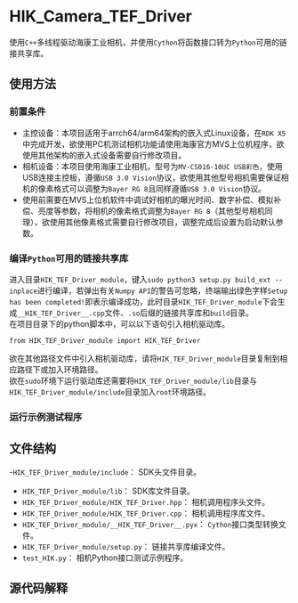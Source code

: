 # HIK_Camera_TEF_Driver
使用`C++`多线程驱动海康工业相机，并使用`Cython`将函数接口转为`Python`可用的链接共享库。  
## 使用方法
### 前置条件
- 主控设备：本项目适用于arrch64/arm64架构的嵌入式Linux设备，在`RDK X5`中完成开发，欲使用PC机测试相机功能请使用海康官方MVS上位机程序，欲使用其他架构的嵌入式设备需要自行修改项目。
- 相机设备：本项目使用海康工业相机，型号为`MV-CS016-10UC USB彩色`，使用USB连接主控板，遵循`USB 3.0 Vision`协议，欲使用其他型号相机需要保证相机的像素格式可以调整为`Bayer RG 8`且同样遵循`USB 3.0 Vision`协议。
- 使用前需要在MVS上位机软件中调试好相机的曝光时间、数字补偿、模拟补偿、亮度等参数，将相机的像素格式调整为`Bayer RG 8`（其他型号相机同理），欲使用其他像素格式需要自行修改项目，调整完成后设置为启动默认参数。
### 编译`Python`可用的链接共享库
进入目录`HIK_TEF_Driver_module`，键入`sudo python3 setup.py build_ext --inplace`进行编译，若弹出有关`Numpy API`的警告可忽略，终端输出绿色字样`Setup has been completed!`即表示编译成功，此时目录`HIK_TEF_Driver_module`下会生成`__HIK_TEF_Driver__.cpp`文件、`.so`后缀的链接共享库和`build`目录。  
在项目目录下的python脚本中，可以以下语句引入相机驱动库。  
```
from HIK_TEF_Driver_module import HIK_TEF_Driver
```
欲在其他路径文件中引入相机驱动库，请将`HIK_TEF_Driver_module`目录复制到相应路径下或加入环境路径。  
欲在`sudo`环境下运行驱动库还需要将`HIK_TEF_Driver_module/lib`目录与`HIK_TEF_Driver_module/include`目录加入`root`环境路径。  

### 运行示例测试程序
## 文件结构
-`HIK_TEF_Driver_module/include`：
SDK头文件目录。  
- `HIK_TEF_Driver_module/lib`：
SDK库文件目录。  
- `HIK_TEF_Driver_module/HIK_TEF_Driver.hpp`：
相机调用程序头文件。  
- `HIK_TEF_Driver_module/HIK_TEF_Driver.cpp`：
相机调用程序库文件。  
- `HIK_TEF_Driver_module/__HIK_TEF_Driver__.pyx`：
`Cython`接口类型转换文件。  
- `HIK_TEF_Driver_module/setup.py`：
链接共享库编译文件。  
- `test_HIK.py`：
相机Python接口测试示例程序。  
## 源代码解释

